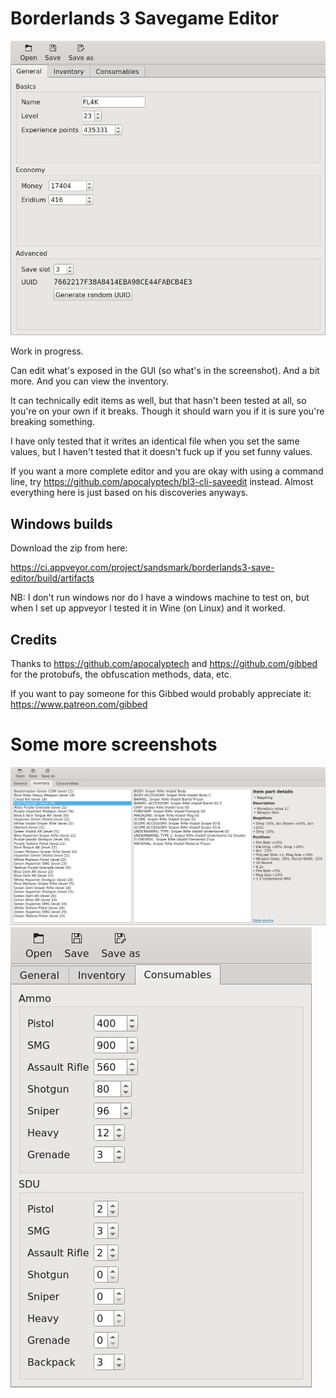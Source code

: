 Borderlands 3 Savegame Editor
=============================

![screenshot](/doc/screenshot.png)


Work in progress.

Can edit what's exposed in the GUI (so what's in the screenshot). And a bit
more. And you can view the inventory.

It can technically edit items as well, but that hasn't been tested at all, so
you're on your own if it breaks. Though it should warn you if it is sure you're
breaking something.

I have only tested that it writes an identical file when you set the same
values, but I haven't tested that it doesn't fuck up if you set funny values.

If you want a more complete editor and you are okay with using a command line,
try https://github.com/apocalyptech/bl3-cli-saveedit instead. Almost everything
here is just based on his discoveries anyways.

## Windows builds

Download the zip from here:

https://ci.appveyor.com/project/sandsmark/borderlands3-save-editor/build/artifacts

NB: I don't run windows nor do I have a windows machine to test on, but when I
set up appveyor I tested it in Wine (on Linux) and it worked.

## Credits

Thanks to https://github.com/apocalyptech and https://github.com/gibbed for the
protobufs, the obfuscation methods, data, etc.

If you want to pay someone for this Gibbed would probably appreciate it:
https://www.patreon.com/gibbed

# Some more screenshots
![screenshot](/doc/screenshot-inventory.png)
![screenshot](/doc/screenshot-consumables.png)
